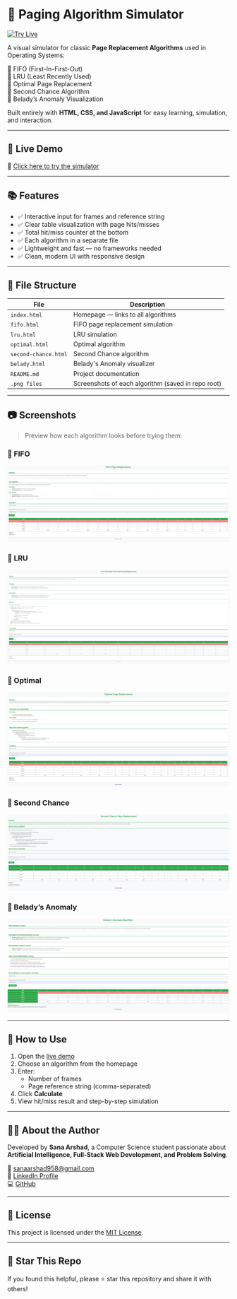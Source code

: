 # 📄 Paging Algorithm Simulator

[![Try Live](https://img.shields.io/badge/Try%20Live-Click%20Here-brightgreen?style=for-the-badge)](https://sanaarshad-cs.github.io/paging-simulator/)

A visual simulator for classic **Page Replacement Algorithms** used in Operating Systems:

🔹 FIFO (First-In-First-Out)  
🔹 LRU (Least Recently Used)  
🔹 Optimal Page Replacement  
🔹 Second Chance Algorithm  
🔹 Belady’s Anomaly Visualization  

Built entirely with **HTML, CSS, and JavaScript** for easy learning, simulation, and interaction.

---

## 🚀 Live Demo

🎯 [Click here to try the simulator](https://sanaarshad-cs.github.io/paging-simulator/)

---

## 📚 Features

- ✅ Interactive input for frames and reference string  
- ✅ Clear table visualization with page hits/misses  
- ✅ Total hit/miss counter at the bottom  
- ✅ Each algorithm in a separate file  
- ✅ Lightweight and fast — no frameworks needed  
- ✅ Clean, modern UI with responsive design  

---

## 📁 File Structure

| File | Description |
|------|-------------|
| `index.html` | Homepage — links to all algorithms |
| `fifo.html` | FIFO page replacement simulation |
| `lru.html` | LRU simulation |
| `optimal.html` | Optimal algorithm |
| `second-chance.html` | Second Chance algorithm |
| `belady.html` | Belady's Anomaly visualizer |
| `README.md` | Project documentation |
| `.png files` | Screenshots of each algorithm (saved in repo root) |

---

## 📷 Screenshots

> Preview how each algorithm looks before trying them:

### 🔹 FIFO  
![FIFO Preview](fifo.png)

### 🔹 LRU  
![LRU Preview](lru.png)

### 🔹 Optimal  
![Optimal Preview](optimal.png)

### 🔹 Second Chance  
![Second Chance Preview](second-chance.png)

### 🔹 Belady’s Anomaly  
![Belady Preview](belady.png)

---

## 🧠 How to Use

1. Open the [live demo](https://sanaarshad-cs.github.io/paging-simulator/)  
2. Choose an algorithm from the homepage  
3. Enter:
   - Number of frames
   - Page reference string (comma-separated)  
4. Click **Calculate**  
5. View hit/miss result and step-by-step simulation

---

## 👩‍💻 About the Author

Developed by **Sana Arshad**, a Computer Science student passionate about  
**Artificial Intelligence, Full-Stack Web Development, and Problem Solving**.

📧 [sanaarshad958@gmail.com](mailto:sanaarshad958@gmail.com)  
💼 [LinkedIn Profile](https://www.linkedin.com/in/sana-arshad-518890349)  
💻 [GitHub](https://github.com/sanaarshad-cs)

---

## 📄 License

This project is licensed under the [MIT License](LICENSE).

---

## 🌟 Star This Repo

If you found this helpful, please ⭐ star this repository and share it with others!
